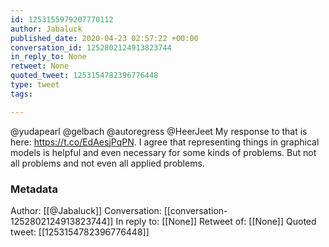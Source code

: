 ```yaml
---
id: 1253155979207770112
author: Jabaluck
published_date: 2020-04-23 02:57:22 +00:00
conversation_id: 1252802124913823744
in_reply_to: None
retweet: None
quoted_tweet: 1253154782396776448
type: tweet
tags:

---
```


@yudapearl @gelbach @autoregress @HeerJeet My response to that is here: https://t.co/EdAesjPqPN. I agree that representing things in graphical models is helpful and even necessary for some kinds of problems. But not all problems and not even all applied problems.

### Metadata

Author: [[@Jabaluck]]
Conversation: [[conversation-1252802124913823744]]
In reply to: [[None]]
Retweet of: [[None]]
Quoted tweet: [[1253154782396776448]]
